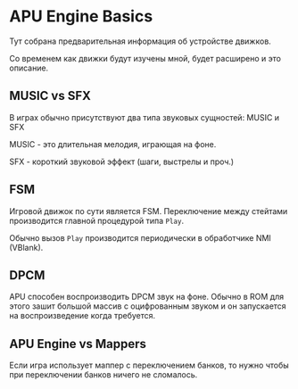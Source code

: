 # APU Engine Basics

Тут собрана предварительная информация об устройстве движков.

Со временем как движки будут изучены мной, будет расширено и это описание.

## MUSIC vs SFX

В играх обычно присутствуют два типа звуковых сущностей: MUSIC и SFX

MUSIC - это длительная мелодия, играющая на фоне.

SFX - короткий звуковой эффект (шаги, выстрелы и проч.)

## FSM

Игровой движок по сути является FSM. Переключение между стейтами производится главной процедурой типа `Play`.

Обычно вызов `Play` производится периодически в обработчике NMI (VBlank).

## DPCM

APU способен воспроизводить DPCM звук на фоне. Обычно в ROM для этого зашит большой массив с оцифрованным звуком и он запускается на воспроизведение когда требуется.

## APU Engine vs Mappers

Если игра использует маппер с переключением банков, то нужно чтобы при переключении банков ничего не сломалось.
